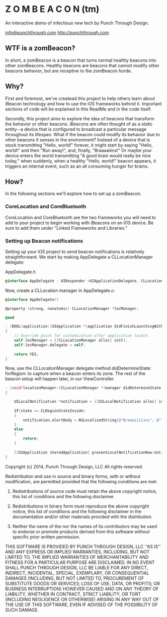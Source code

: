 Z O M B E A C O N (tm) 
======================

An interactive demo of infectious new tech by Punch Through Design.

info@punchthrough.com
http://punchthrough.com

WTF is a zomBeacon?
-------------------

In short, a zomBeacon is a beacon that turns normal healthy beacons
into other zomBeacons.  Healthy beacons are beacons that cannot
modify other beacons behavior, but are receptive to the zomBeacon
horde.  

Why?
----

First and foremost, we've createad this project to help others 
learn about iBeacon technology and how to use the iOS frameworks
behind it.  Important sections of code will be explained in this
ReadMe and in the code itself.  

Secondly, this project aims to explore the idea of beacons that
transform the behavior or other beacons.  iBeacons are often thought
of as a static entity--a device that is configured to broadcast 
a particular message throughout its lifespan.  What if the beacon
could modify its behavior due to other beacons it senses in the 
environment?  Instead of a device that is stuck transmitting 
"Hello, world!" forever, it might start by saying "Hello, world!" 
and then "Run away!", and, finally, "Braaaaiiins!"  Or maybe your device enters the world transmitting "A good brain would really be nice today," 
when suddenly, when a healthy "Hello, world!" beacon appears, it triggers an internal event, such as an all consuming hunger for brains.  

How?
----
In the following sections we'll explore how to set up a zomBeacon.

### CoreLocation and CoreBluetooth

CoreLocation and CoreBluetooth are the two frameworks you will need
to add to your project to begin working with iBeacons on an iOS
device.  Be sure to add them under "Linked Frameworks and Libraries."

### Setting up Beacon notifications

Setting up your iOS project to send beacon notifications is relatively
straightforward.  We start by making AppDelegate a CLLocationManager
delegate:

AppDelegate.h
```objective-c
@interface AppDelegate : UIResponder <UIApplicationDelegate, CLLocationManagerDelegate>
```

Now, create a CLLocation manager in AppDelegate.c:

```objective-c
@interface AppDelegate()

@property (strong, nonatomic) CLLocationManager *locManager;

@end

- (BOOL)application:(UIApplication *)application didFinishLaunchingWithOptions:(NSDictionary *)launchOptions
{
    // Override point for customization after application launch.
    self.locManager = [[CLLocationManager alloc] init];
    self.locManager.delegate = self;
    
    return YES;
}
```

Now, use the CLLocationManager delegate method didDetermineState: forRegion: to capture when a beacon enters its zone.  The rest of the beacon
setup will happen later, in our ViewController.

```objective-c
- (void)locationManager:(CLLocationManager *)manager didDetermineState:(CLRegionState)state forRegion:(CLRegion *)region
{

    UILocalNotification *notification = [[UILocalNotification alloc] init];
    
    if(state == CLRegionStateInside)
    {
        notification.alertBody = NSLocalizedString(@"Braaaiiiiins", @"");
    }
    else
    {
        return;
    }
    
    [[UIApplication sharedApplication] presentLocalNotificationNow:notification];
}
```

 Copyright (c) 2014, Punch Through Design, LLC
 All rights reserved.

Redistribution and use in source and binary forms, with or without
modification, are permitted provided that the following conditions are met:

1. Redistributions of source code must retain the above copyright
notice, this list of conditions and the following disclaimer.

2. Redistributions in binary form must reproduce the above copyright
notice, this list of conditions and the following disclaimer in the
documentation and/or other materials provided with the distribution.

3. Neither the name of the <organization> nor the
names of its contributors may be used to endorse or promote products
derived from this software without specific prior written permission.

THIS SOFTWARE IS PROVIDED BY PUNCH THROUGH DESIGN, LLC ''AS IS'' AND ANY
EXPRESS OR IMPLIED WARRANTIES, INCLUDING, BUT NOT LIMITED TO, THE IMPLIED
WARRANTIES OF MERCHANTABILITY AND FITNESS FOR A PARTICULAR PURPOSE ARE
DISCLAIMED. IN NO EVENT SHALL PUNCH THROUGH DESIGN, LLC BE LIABLE FOR ANY
DIRECT, INDIRECT, INCIDENTAL, SPECIAL, EXEMPLARY, OR CONSEQUENTIAL DAMAGES
(INCLUDING, BUT NOT LIMITED TO, PROCUREMENT OF SUBSTITUTE GOODS OR SERVICES;
 LOSS OF USE, DATA, OR PROFITS; OR BUSINESS INTERRUPTION) HOWEVER CAUSED AND
ON ANY THEORY OF LIABILITY, WHETHER IN CONTRACT, STRICT LIABILITY, OR TORT
(INCLUDING NEGLIGENCE OR OTHERWISE) ARISING IN ANY WAY OUT OF THE USE OF THIS
SOFTWARE, EVEN IF ADVISED OF THE POSSIBILITY OF SUCH DAMAGE.

